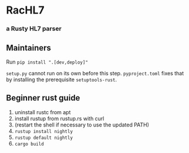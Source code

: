 # RacHL7

### a Rusty HL7 parser

## Maintainers

Run `pip install ".[dev,deploy]"`

`setup.py` cannot run on its own before this step. `pyproject.toml` fixes
that by installing the prerequisite `setuptools-rust`.


## Beginner rust guide

1. uninstall rustc from apt
2. install rustup from rustup.rs with curl
3. (restart the shell if necessary to use the updated PATH)
4. `rustup install nightly`
5. `rustup default nightly`
6. `cargo build`